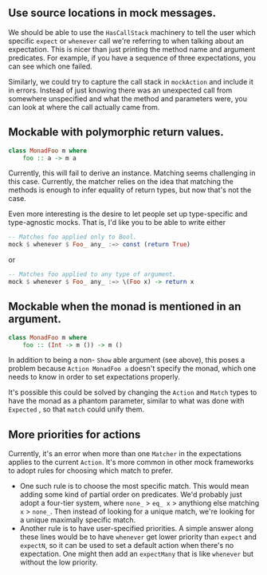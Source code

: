 ## Use source locations in mock messages.

We should be able to use the `HasCallStack` machinery to tell the user which
specific `expect` or `whenever` call we're referring to when talking about an
expectation.  This is nicer than just printing the method name and argument
predicates.  For example, if you have a sequence of three expectations, you can
see which one failed.

Similarly, we could try to capture the call stack in `mockAction` and include
it in errors.  Instead of just knowing there was an unexpected call from
somewhere unspecified and what the method and parameters were, you can look at
where the call actually came from.

## Mockable with polymorphic return values.

``` haskell
class MonadFoo m where
    foo :: a -> m a
```

Currently, this will fail to derive an instance.  Matching seems challenging in
this case.  Currently, the matcher relies on the idea that matching the methods
is enough to infer equality of return types, but now that's not the case.

Even more interesting is the desire to let people set up type-specific and
type-agnostic mocks.  That is, I'd like you to be able to write either

``` haskell
-- Matches foo applied only to Bool.
mock $ whenever $ Foo_ any_ :=> const (return True)
```

or

``` haskell
-- Matches foo applied to any type of argument.
mock $ whenever $ Foo_ any_ :=> \(Foo x) -> return x
```

## Mockable when the monad is mentioned in an argument.

``` haskell
class MonadFoo m where
    foo :: (Int -> m ()) -> m ()
```

In addition to being a non- `Show` able argument (see above), this poses a
problem because `Action MonadFoo a` doesn't specify the monad, which one needs
to know in order to set expectations properly.

It's possible this could be solved by changing the `Action` and `Match` types
to have the monad as a phantom parameter, similar to what was done with
`Expected` , so that `match` could unify them.

## More priorities for actions

Currently, it's an error when more than one `Matcher` in the expectations
applies to the current `Action`.  It's more common in other mock frameworks to
adopt rules for choosing which match to prefer.

* One such rule is to choose the most specific match.  This would mean adding
  some kind of partial order on predicates.  We'd probably just adopt a
  four-tier system, where `none_` > `eq_ x` > anythiong else matching `x` >
  `none_`.  Then instead of looking for a unique match, we're looking for a
  unique maximally specific match.
* Another rule is to have user-specified priorities.  A simple answer along
  these lines would be to have `whenever` get lower priority than `expect` and
  `expectN`, so it can be used to set a default action when there's no
  expectation.  One might then add an `expectMany` that is like `whenever` but
  without the low priority.
